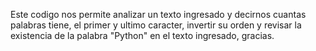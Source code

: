 Este codigo nos permite analizar un texto ingresado y decirnos cuantas palabras tiene, el primer y ultimo caracter, invertir su orden y revisar la existencia de la palabra "Python" en el texto ingresado, gracias.

